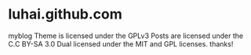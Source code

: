 luhai.github.com
================
myblog
Theme is licensed under the GPLv3
Posts are licensed under the C.C BY-SA 3.0
Dual licensed under the MIT and GPL licenses.
thanks!
